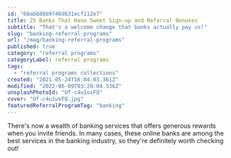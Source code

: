 ```yaml
---
id: "60abb88b9746d631ecf112e7"
title: 25 Banks That Have Sweet Sign-up and Referral Bonuses
subtitle: "That's a welcome change that banks actually pay us!"
slug: "banking-referral-programs"
url: "/mag/banking-referral-programs"
published: true
category: "referral programs"
categoryLabel: referral programs
tags:
  - "referral programs collections"
created: "2021-05-24T16:04:03.361Z"
modified: "2022-06-09T03:28:04.536Z"
unsplashPhotoId: "Uf-c4u1usFQ"
cover: "Uf-c4u1usFQ.jpg"
featuredReferralProgramTag: "banking"
---
```

There's now a wealth of banking services that offers generous rewards when you invite friends. In many cases, these online banks are among the best services in the banking industry, so they're definitely worth checking out!